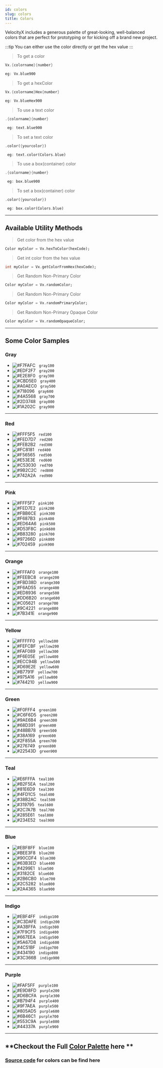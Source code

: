 ```yaml
---
id: colors
slug: colors
title: Colors
---
```


VelocityX includes a generous palette of great-looking, well-balanced colors that are perfect for prototyping or for kicking off a brand new project.

:::tip
You can either use the color directly or get the hex value
:::

> To get a color

```dart
Vx.{colorname}{number}

eg: Vx.blue900
```

> To get a hexColor

```dart
Vx.{colorname}Hex{number}

eg: Vx.blueHex900
```

> To use a text color

```dart
.{colorname}{number}

 eg: text.blue900
```

> To set a text color

```dart
.color({yourcolor})

 eg: text.color(Colors.blue)
```

> To use a box(container) color

```dart
.{colorname}{number}

 eg: box.blue900
```

> To set a box(container) color

```dart
.color({yourcolor})

 eg: box.color(Colors.blue)
```

---

## Available Utility Methods

> Get color from the hex value

```dart
Color myColor = Vx.hexToColor(hexCode);
```

> Get int color from the hex value

```dart
int myColor = Vx.getColorFromHex(hexCode);
```

> Get Random Non-Primary Color

```dart
Color myColor = Vx.randomColor;
```

> Get Random Non-Primary Color

```dart
Color myColor = Vx.randomPrimaryColor;
```

> Get Random Non-Primary Opaque Color

```dart
Color myColor = Vx.randomOpaqueColor;
```

---

## Some Color Samples

### Gray

- ![#F7FAFC](https://via.placeholder.com/35/F7FAFC/000000?text=+) &nbsp; `gray100`
- ![#EDF2F7](https://via.placeholder.com/35/EDF2F7/000000?text=+) &nbsp; `gray200`
- ![#E2E8F0](https://via.placeholder.com/35/E2E8F0/000000?text=+) &nbsp; `gray300`
- ![#CBD5E0](https://via.placeholder.com/35/CBD5E0/000000?text=+) &nbsp; `gray400`
- ![#A0AEC0](https://via.placeholder.com/35/A0AEC0/000000?text=+) &nbsp; `gray500`
- ![#718096](https://via.placeholder.com/35/718096/000000?text=+) &nbsp; `gray600`
- ![#4A5568](https://via.placeholder.com/35/4A5568/000000?text=+) &nbsp; `gray700`
- ![#2D3748](https://via.placeholder.com/35/2D3748/000000?text=+) &nbsp; `gray800`
- ![#1A202C](https://via.placeholder.com/35/1A202C/000000?text=+) &nbsp; `gray900`

---

### Red

- ![#FFF5F5](https://via.placeholder.com/35/FFF5F5/000000?text=+) &nbsp; `red100`
- ![#FED7D7](https://via.placeholder.com/35/FED7D7/000000?text=+) &nbsp; `red200`
- ![#FEB2B2](https://via.placeholder.com/35/FEB2B2/000000?text=+) &nbsp; `red300`
- ![#FC8181](https://via.placeholder.com/35/FC8181/000000?text=+) &nbsp; `red400`
- ![#F56565](https://via.placeholder.com/35/F56565/000000?text=+) &nbsp; `red500`
- ![#E53E3E](https://via.placeholder.com/35/E53E3E/000000?text=+) &nbsp; `red600`
- ![#C53030](https://via.placeholder.com/35/C53030/000000?text=+) &nbsp; `red700`
- ![#9B2C2C](https://via.placeholder.com/35/9B2C2C/000000?text=+) &nbsp; `red800`
- ![#742A2A](https://via.placeholder.com/35/742A2A/000000?text=+) &nbsp; `red900`

---

### Pink

- ![#FFF5F7](https://via.placeholder.com/35/FFF5F7/000000?text=+) &nbsp; `pink100`
- ![#FED7E2](https://via.placeholder.com/35/FED7E2/000000?text=+) &nbsp; `pink200`
- ![#FBB6CE](https://via.placeholder.com/35/FBB6CE/000000?text=+) &nbsp; `pink300`
- ![#F687B3](https://via.placeholder.com/35/F687B3/000000?text=+) &nbsp; `pink400`
- ![#ED64A6](https://via.placeholder.com/35/ED64A6/000000?text=+) &nbsp; `pink500`
- ![#D53F8C](https://via.placeholder.com/35/D53F8C/000000?text=+) &nbsp; `pink600`
- ![#B83280](https://via.placeholder.com/35/B83280/000000?text=+) &nbsp; `pink700`
- ![#97266D](https://via.placeholder.com/35/97266D/000000?text=+) &nbsp; `pink800`
- ![#702459](https://via.placeholder.com/35/702459/000000?text=+) &nbsp; `pink900`

---

### Orange

- ![#FFFAF0](https://via.placeholder.com/35/FFFAF0/000000?text=+) &nbsp; `orange100`
- ![#FEEBC8](https://via.placeholder.com/35/FEEBC8/000000?text=+) &nbsp; `orange200`
- ![#FBD38D](https://via.placeholder.com/35/FBD38D/000000?text=+) &nbsp; `orange300`
- ![#F6AD55](https://via.placeholder.com/35/F6AD55/000000?text=+) &nbsp; `orange400`
- ![#ED8936](https://via.placeholder.com/35/ED8936/000000?text=+) &nbsp; `orange500`
- ![#DD6B20](https://via.placeholder.com/35/DD6B20/000000?text=+) &nbsp; `orange600`
- ![#C05621](https://via.placeholder.com/35/C05621/000000?text=+) &nbsp; `orange700`
- ![#9C4221](https://via.placeholder.com/35/9C4221/000000?text=+) &nbsp; `orange800`
- ![#7B341E](https://via.placeholder.com/35/7B341E/000000?text=+) &nbsp; `orange900`

---

### Yellow

- ![#FFFFF0](https://via.placeholder.com/35/FFFFF0/000000?text=+) &nbsp; `yellow100`
- ![#FEFCBF](https://via.placeholder.com/35/FEFCBF/000000?text=+) &nbsp; `yellow200`
- ![#FAF089](https://via.placeholder.com/35/FAF089/000000?text=+) &nbsp; `yellow300`
- ![#F6E05E](https://via.placeholder.com/35/F6E05E/000000?text=+) &nbsp; `yellow400`
- ![#ECC94B](https://via.placeholder.com/35/ECC94B/000000?text=+) &nbsp; `yellow500`
- ![#D69E2E](https://via.placeholder.com/35/D69E2E/000000?text=+) &nbsp; `yellow600`
- ![#B7791F](https://via.placeholder.com/35/B7791F/000000?text=+) &nbsp; `yellow700`
- ![#975A16](https://via.placeholder.com/35/975A16/000000?text=+) &nbsp; `yellow800`
- ![#744210](https://via.placeholder.com/35/744210/000000?text=+) &nbsp; `yellow900`

---

### Green

- ![#F0FFF4](https://via.placeholder.com/35/F0FFF4/000000?text=+) &nbsp; `green100`
- ![#C6F6D5](https://via.placeholder.com/35/C6F6D5/000000?text=+) &nbsp; `green200`
- ![#9AE6B4](https://via.placeholder.com/35/9AE6B4/000000?text=+) &nbsp; `green300`
- ![#68D391](https://via.placeholder.com/35/68D391/000000?text=+) &nbsp; `green400`
- ![#48BB78](https://via.placeholder.com/35/48BB78/000000?text=+) &nbsp; `green500`
- ![#38A169](https://via.placeholder.com/35/38A169/000000?text=+) &nbsp; `green600`
- ![#2F855A](https://via.placeholder.com/35/2F855A/000000?text=+) &nbsp; `green700`
- ![#276749](https://via.placeholder.com/35/276749/000000?text=+) &nbsp; `green800`
- ![#22543D](https://via.placeholder.com/35/22543D/000000?text=+) &nbsp; `green900`

---

### Teal

- ![#E6FFFA](https://via.placeholder.com/35/E6FFFA/000000?text=+) &nbsp; `teal100`
- ![#B2F5EA](https://via.placeholder.com/35/B2F5EA/000000?text=+) &nbsp; `teal200`
- ![#81E6D9](https://via.placeholder.com/35/81E6D9/000000?text=+) &nbsp; `teal300`
- ![#4FD1C5](https://via.placeholder.com/35/4FD1C5/000000?text=+) &nbsp; `teal400`
- ![#38B2AC](https://via.placeholder.com/35/38B2AC/000000?text=+) &nbsp; `teal500`
- ![#319795](https://via.placeholder.com/35/319795/000000?text=+) &nbsp; `teal600`
- ![#2C7A7B](https://via.placeholder.com/35/2C7A7B/000000?text=+) &nbsp; `teal700`
- ![#285E61](https://via.placeholder.com/35/285E61/000000?text=+) &nbsp; `teal800`
- ![#234E52](https://via.placeholder.com/35/234E52/000000?text=+) &nbsp; `teal900`

---

### Blue

- ![#EBF8FF](https://via.placeholder.com/35/EBF8FF/000000?text=+) &nbsp; `blue100`
- ![#BEE3F8](https://via.placeholder.com/35/BEE3F8/000000?text=+) &nbsp; `blue200`
- ![#90CDF4](https://via.placeholder.com/35/90CDF4/000000?text=+) &nbsp; `blue300`
- ![#63B3ED](https://via.placeholder.com/35/63B3ED/000000?text=+) &nbsp; `blue400`
- ![#4299E1](https://via.placeholder.com/35/4299E1/000000?text=+) &nbsp; `blue500`
- ![#3182CE](https://via.placeholder.com/35/3182CE/000000?text=+) &nbsp; `blue600`
- ![#2B6CB0](https://via.placeholder.com/35/2B6CB0/000000?text=+) &nbsp; `blue700`
- ![#2C5282](https://via.placeholder.com/35/2C5282/000000?text=+) &nbsp; `blue800`
- ![#2A4365](https://via.placeholder.com/35/2A4365/000000?text=+) &nbsp; `blue900`

---

### Indigo

- ![#EBF4FF](https://via.placeholder.com/35/EBF4FF/000000?text=+) &nbsp; `indigo100`
- ![#C3DAFE](https://via.placeholder.com/35/C3DAFE/000000?text=+) &nbsp; `indigo200`
- ![#A3BFFA](https://via.placeholder.com/35/A3BFFA/000000?text=+) &nbsp; `indigo300`
- ![#7F9CF5](https://via.placeholder.com/35/7F9CF5/000000?text=+) &nbsp; `indigo400`
- ![#667EEA](https://via.placeholder.com/35/667EEA/000000?text=+) &nbsp; `indigo500`
- ![#5A67D8](https://via.placeholder.com/35/5A67D8/000000?text=+) &nbsp; `indigo600`
- ![#4C51BF](https://via.placeholder.com/35/4C51BF/000000?text=+) &nbsp; `indigo700`
- ![#434190](https://via.placeholder.com/35/434190/000000?text=+) &nbsp; `indigo800`
- ![#3C366B](https://via.placeholder.com/35/3C366B/000000?text=+) &nbsp; `indigo900`

---

### Purple

- ![#FAF5FF](https://via.placeholder.com/35/FAF5FF/000000?text=+) &nbsp; `purple100`
- ![#E9D8FD](https://via.placeholder.com/35/E9D8FD/000000?text=+) &nbsp; `purple200`
- ![#D6BCFA](https://via.placeholder.com/35/D6BCFA/000000?text=+) &nbsp; `purple300`
- ![#B794F4](https://via.placeholder.com/35/B794F4/000000?text=+) &nbsp; `purple400`
- ![#9F7AEA](https://via.placeholder.com/35/9F7AEA/000000?text=+) &nbsp; `purple500`
- ![#805AD5](https://via.placeholder.com/35/805AD5/000000?text=+) &nbsp; `purple600`
- ![#6B46C1](https://via.placeholder.com/35/6B46C1/000000?text=+) &nbsp; `purple700`
- ![#553C9A](https://via.placeholder.com/35/553C9A/000000?text=+) &nbsp; `purple800`
- ![#44337A](https://via.placeholder.com/35/44337A/000000?text=+) &nbsp; `purple900`

---

## **Checkout the Full [Color Palette](https://tailwindcss.com/docs/customizing-colors#color-palette-reference) here **

### [Source code](https://github.com/iampawan/VelocityX/blob/dev%23null-safety/lib/src/velocity_xx.dart) for colors can be find here
